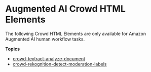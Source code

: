 # Augmented AI Crowd HTML Elements<a name="crowd-elements-a2i-list"></a>

The following Crowd HTML Elements are only available for Amazon Augmented AI human workflow tasks\.

**Topics**
+ [crowd\-textract\-analyze\-document](a2i-crowd-textract-detection.md)
+ [crowd\-rekognition\-detect\-moderation\-labels](a2i-crowd-rekognition-detection.md)